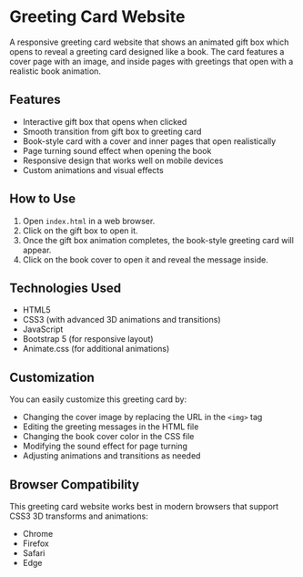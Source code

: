 # Greeting Card Website

A responsive greeting card website that shows an animated gift box which opens to reveal a greeting card designed like a book. The card features a cover page with an image, and inside pages with greetings that open with a realistic book animation.

## Features

- Interactive gift box that opens when clicked
- Smooth transition from gift box to greeting card
- Book-style card with a cover and inner pages that open realistically
- Page turning sound effect when opening the book
- Responsive design that works well on mobile devices
- Custom animations and visual effects

## How to Use

1. Open `index.html` in a web browser.
2. Click on the gift box to open it.
3. Once the gift box animation completes, the book-style greeting card will appear.
4. Click on the book cover to open it and reveal the message inside.

## Technologies Used

- HTML5
- CSS3 (with advanced 3D animations and transitions)
- JavaScript
- Bootstrap 5 (for responsive layout)
- Animate.css (for additional animations)

## Customization

You can easily customize this greeting card by:

- Changing the cover image by replacing the URL in the `<img>` tag
- Editing the greeting messages in the HTML file
- Changing the book cover color in the CSS file
- Modifying the sound effect for page turning
- Adjusting animations and transitions as needed

## Browser Compatibility

This greeting card website works best in modern browsers that support CSS3 3D transforms and animations:
- Chrome
- Firefox
- Safari
- Edge 
